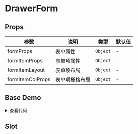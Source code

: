 <script setup>
import demo from './demo.vue'
import buttonSlot from './button-slot.demo.vue'
</script>

# DrawerForm

## Props
| 参数 | 说明 | 类型 | 默认值 |
| --- | --- | --- | --- |
| formProps | 表单属性 | `Object` | - |
| formItemProps | 表单项属性 | `Object` | - |
| formItemLayout | 表单项布局 | `Object` | - |
| formItemColProps | 表单项栅格布局 | `Object` | - |

## Base Demo

<ClientOnly>
    <demo />
</ClientOnly>

<details>
<summary>查看代码</summary>

<<< @/procomponent/drawer-form/demo.vue
</details>

## Slot

<ClientOnly>
    <button-slot />
</ClientOnly>